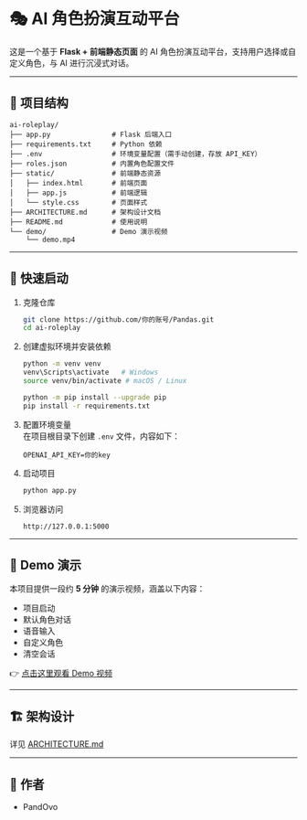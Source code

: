 # 🎭 AI 角色扮演互动平台

这是一个基于 **Flask + 前端静态页面** 的 AI 角色扮演互动平台，支持用户选择或自定义角色，与 AI 进行沉浸式对话。

---

## 📂 项目结构
```
ai-roleplay/
├── app.py               # Flask 后端入口
├── requirements.txt     # Python 依赖
├── .env                 # 环境变量配置（需手动创建，存放 API_KEY）
├── roles.json           # 内置角色配置文件
├── static/              # 前端静态资源
│   ├── index.html       # 前端页面
│   ├── app.js           # 前端逻辑
│   └── style.css        # 页面样式
├── ARCHITECTURE.md      # 架构设计文档
├── README.md            # 使用说明
└── demo/                # Demo 演示视频
    └── demo.mp4
```

---

## 🚀 快速启动

1. 克隆仓库
   ```bash
   git clone https://github.com/你的账号/Pandas.git
   cd ai-roleplay
   ```

2. 创建虚拟环境并安装依赖
   ```bash
   python -m venv venv
   venv\Scripts\activate   # Windows
   source venv/bin/activate # macOS / Linux

   python -m pip install --upgrade pip
   pip install -r requirements.txt
   ```

3. 配置环境变量  
   在项目根目录下创建 `.env` 文件，内容如下：
   ```
   OPENAI_API_KEY=你的key
   ```

4. 启动项目
   ```bash
   python app.py
   ```

5. 浏览器访问
   ```
   http://127.0.0.1:5000
   ```

---

## 🎥 Demo 演示

本项目提供一段约 **5 分钟** 的演示视频，涵盖以下内容：
- 项目启动
- 默认角色对话
- 语音输入
- 自定义角色
- 清空会话

👉 [点击这里观看 Demo 视频](demo/demo.mp4)

---

## 🏗 架构设计

详见 [ARCHITECTURE.md](ARCHITECTURE.md)

---

## 👥 作者

- PandOvo 
